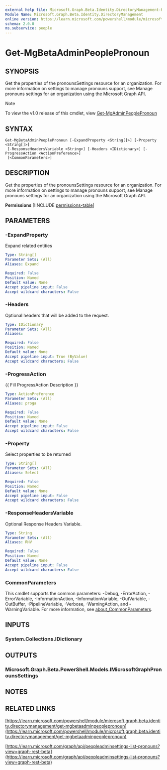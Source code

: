 ```yaml
---
external help file: Microsoft.Graph.Beta.Identity.DirectoryManagement-help.xml
Module Name: Microsoft.Graph.Beta.Identity.DirectoryManagement
online version: https://learn.microsoft.com/powershell/module/microsoft.graph.beta.identity.directorymanagement/get-mgbetaadminpeoplepronoun
schema: 2.0.0
ms.subservice: people
---
```


# Get-MgBetaAdminPeoplePronoun

## SYNOPSIS
Get the properties of the pronounsSettings resource for an organization.
For more information on settings to manage pronouns support, see Manage pronouns settings for an organization using the Microsoft Graph API.

> [!NOTE]
> To view the v1.0 release of this cmdlet, view [Get-MgAdminPeoplePronoun](/powershell/module/Microsoft.Graph.Identity.DirectoryManagement/Get-MgAdminPeoplePronoun?view=graph-powershell-1.0)

## SYNTAX

```
Get-MgBetaAdminPeoplePronoun [-ExpandProperty <String[]>] [-Property <String[]>]
 [-ResponseHeadersVariable <String>] [-Headers <IDictionary>] [-ProgressAction <ActionPreference>]
 [<CommonParameters>]
```

## DESCRIPTION
Get the properties of the pronounsSettings resource for an organization.
For more information on settings to manage pronouns support, see Manage pronouns settings for an organization using the Microsoft Graph API.

**Permissions**
[!INCLUDE [permissions-table](~/../graphref/api-reference/beta/includes/permissions/peopleadminsettings-list-pronouns-permissions.md)]

## PARAMETERS

### -ExpandProperty
Expand related entities

```yaml
Type: String[]
Parameter Sets: (All)
Aliases: Expand

Required: False
Position: Named
Default value: None
Accept pipeline input: False
Accept wildcard characters: False
```

### -Headers
Optional headers that will be added to the request.

```yaml
Type: IDictionary
Parameter Sets: (All)
Aliases:

Required: False
Position: Named
Default value: None
Accept pipeline input: True (ByValue)
Accept wildcard characters: False
```

### -ProgressAction
{{ Fill ProgressAction Description }}

```yaml
Type: ActionPreference
Parameter Sets: (All)
Aliases: proga

Required: False
Position: Named
Default value: None
Accept pipeline input: False
Accept wildcard characters: False
```

### -Property
Select properties to be returned

```yaml
Type: String[]
Parameter Sets: (All)
Aliases: Select

Required: False
Position: Named
Default value: None
Accept pipeline input: False
Accept wildcard characters: False
```

### -ResponseHeadersVariable
Optional Response Headers Variable.

```yaml
Type: String
Parameter Sets: (All)
Aliases: RHV

Required: False
Position: Named
Default value: None
Accept pipeline input: False
Accept wildcard characters: False
```

### CommonParameters
This cmdlet supports the common parameters: -Debug, -ErrorAction, -ErrorVariable, -InformationAction, -InformationVariable, -OutVariable, -OutBuffer, -PipelineVariable, -Verbose, -WarningAction, and -WarningVariable. For more information, see [about_CommonParameters](http://go.microsoft.com/fwlink/?LinkID=113216).

## INPUTS

### System.Collections.IDictionary
## OUTPUTS

### Microsoft.Graph.Beta.PowerShell.Models.IMicrosoftGraphPronounsSettings
## NOTES

## RELATED LINKS

[https://learn.microsoft.com/powershell/module/microsoft.graph.beta.identity.directorymanagement/get-mgbetaadminpeoplepronoun](https://learn.microsoft.com/powershell/module/microsoft.graph.beta.identity.directorymanagement/get-mgbetaadminpeoplepronoun)

[https://learn.microsoft.com/graph/api/peopleadminsettings-list-pronouns?view=graph-rest-beta](https://learn.microsoft.com/graph/api/peopleadminsettings-list-pronouns?view=graph-rest-beta)





